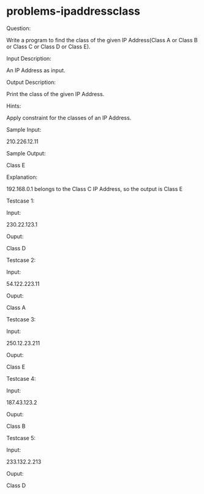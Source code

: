 # problems-ipaddressclass

Question:

Write a program to find the class of the given IP Address(Class A or Class B or Class C or Class D or Class E).

Input Description:

An IP Address as input.

Output Description:

Print the class of the given IP Address.

Hints:

Apply constraint for the classes of an IP Address.

Sample Input:

210.226.12.11

Sample Output:

Class E

Explanation:

192.168.0.1 belongs to the Class C IP Address, so the output is Class E

Testcase 1:

Input:

230.22.123.1

Ouput:

Class D

Testcase 2:

Input:

54.122.223.11

Ouput:

Class A

Testcase 3:

Input:

250.12.23.211

Ouput:

Class E

Testcase 4:

Input:

187.43.123.2

Ouput:

Class B

Testcase 5:

Input:

233.132.2.213

Ouput:

Class D
